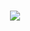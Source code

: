 <!-- META_DREAMER Header -->
<h1 align="center">
  <img src="https://readme-typing-svg.herokuapp.com?font=IM+Fell+English&size=35&color=c8e400&center=true&vCenter=true&width=600&height=60&lines=META_DREAMER;engineer+%2B+light+gatherer;manifesting+decentralized+coordination">
</h1>
